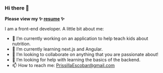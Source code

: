 ### Hi there 👋

**Please view my ✨ [resume](https://docs.google.com/document/d/1UtuS9XcCpEJ_RsnyeBfnUAJR5o6zOJH9/edit?usp=sharing&ouid=109520982182649687387&rtpof=true&sd=true) ✨**

I am a front-end developer. A little bit about me:

- 🔭 I’m currently working on an application to help teach kids about nutrition.
- 🌱 I’m currently learning next.js and Angular.
- 👯 I’m looking to collaborate on anything that you are passionate about!
- 🤔 I’m looking for help with learning the basics of the backend.
- 📫 How to reach me: PrissillaEscobar@gmail.com
